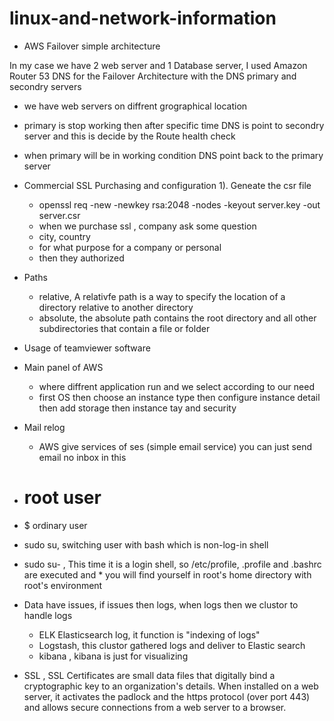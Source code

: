 # linux-and-network-information

* AWS Failover simple architecture

In my case we have 2 web server and 1 Database server, I used Amazon Router 53 DNS for the Failover Architecture with the DNS primary and secondry servers

  * we have web servers on diffrent grographical location
  * primary is stop working then after specific time DNS is point to secondry server  and this is decide by the Route health check
  * when primary will be in working condition DNS point back to the primary server 
  
* Commercial SSL Purchasing and configuration
1). Geneate the csr file 
  * openssl req -new -newkey rsa:2048 -nodes -keyout server.key -out server.csr
  * when we purchase ssl , company ask some question
  * city, country
  * for what purpose for a company or personal
  * then they authorized

* Paths
  * relative, A relativfe path is a way to specify the location of a directory relative to another directory
  * absolute,  the absolute path contains the root directory and all other subdirectories that contain a file or folder
  
* Usage of teamviewer software
* Main panel of AWS
  * where diffrent application run and we select according to our need
  * first OS then choose an instance type then configure instance detail then add storage  then instance tay and security
* Mail relog
  * AWS give services of ses (simple email service) you can just send email no inbox in this
* # root user 
* $ ordinary user
* sudo su,  switching user with bash which is non-log-in shell
* sudo su- , This time it is a login shell, so /etc/profile, .profile and .bashrc are executed and
            * you will find yourself in root's home directory with root's environment
            
* Data have issues, if issues then logs, when logs then we clustor to handle logs
  * ELK Elasticsearch log, it function is "indexing of logs"
  * Logstash, this clustor gathered logs and deliver to Elastic search
  * kibana , kibana is just for visualizing
* SSL , SSL Certificates are small data files that digitally bind a cryptographic key to an organization's details. When installed on a web server, it activates the padlock and the https protocol (over port 443) and allows secure connections from a web server to a browser.

 

